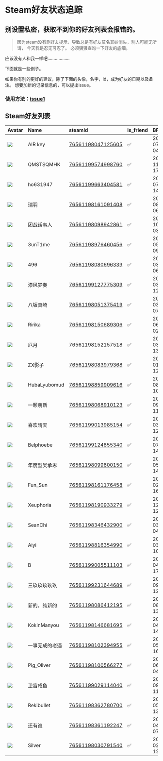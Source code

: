 # Steam好友状态追踪
## 别设置私密，获取不到你的好友列表会报错的。

> 因为steam没有删好友提示，导致总是有好友莫名其妙消失，别人可能无所谓，
> 今天我是忍无可忍了。 必须狠狠查询一下好友的底细。

应该没有人和我一样吧………………

下面就是一些例子。

如果你有别的更好的建议，除了下面的头像，名字，id，成为好友的日期以及备注。 想要加新的记录信息的，可以提出issue。

### 使用方法：[issue1](https://github.com/systemannounce/SteamFriends/issues/1)



## Steam好友列表

| Avatar                                                                            | Name         | steamid                                                                     | is_friend   | BFD                 | removed_time   | Remark   |
|:----------------------------------------------------------------------------------|:-------------|:----------------------------------------------------------------------------|:------------|:--------------------|:---------------|:---------|
| ![](https://avatars.steamstatic.com/c1c397ad18bd9b90ba891ecea5196f094ddaf839.jpg) | AIR key      | [76561198047125605](https://steamcommunity.com/profiles/76561198047125605/) | ✅           | 2017-07-15 04:17:06 |                |          |
| ![](https://avatars.steamstatic.com/fef49e7fa7e1997310d705b2a6158ff8dc1cdfeb.jpg) | QMSTSQMHK    | [76561199574998760](https://steamcommunity.com/profiles/76561199574998760/) | ✅           | 2023-11-25 17:43:44 |                |          |
| ![](https://avatars.steamstatic.com/fef49e7fa7e1997310d705b2a6158ff8dc1cdfeb.jpg) | ho631947     | [76561199663404581](https://steamcommunity.com/profiles/76561199663404581/) | ✅           | 2024-07-02 14:29:54 |                |          |
| ![](https://avatars.steamstatic.com/4979e2819bdae78ee66fe2dad141ced7bb65c477.jpg) | 瑞羽           | [76561198161091408](https://steamcommunity.com/profiles/76561198161091408/) | ✅           | 2023-08-25 06:52:07 |                |          |
| ![](https://avatars.steamstatic.com/bd7fc4b691570851692d9f083f52960523a1d7e7.jpg) | 团战话事人        | [76561198098942861](https://steamcommunity.com/profiles/76561198098942861/) | ✅           | 2015-10-17 03:20:50 |                |          |
| ![](https://avatars.steamstatic.com/0d7f58c98821089a9802032fc85c853df74ca3a1.jpg) | 3unT1me      | [76561198976460456](https://steamcommunity.com/profiles/76561198976460456/) | ✅           | 2020-05-08 09:24:47 |                |          |
| ![](https://avatars.steamstatic.com/1020d0391fd6c6b26434d13120f3b5b5f901559a.jpg) | 496          | [76561198080696339](https://steamcommunity.com/profiles/76561198080696339/) | ✅           | 2020-03-22 06:34:41 |                |          |
| ![](https://avatars.steamstatic.com/d42e72ebb67009c31191fa03a73ea4cf579e4886.jpg) | 漆风梦奏         | [76561199127775309](https://steamcommunity.com/profiles/76561199127775309/) | ✅           | 2021-03-07 12:44:14 |                |          |
| ![](https://avatars.steamstatic.com/f9d430f39543a3685d37d0779b1cf73b7369de7d.jpg) | 八坂真崎         | [76561198051375419](https://steamcommunity.com/profiles/76561198051375419/) | ✅           | 2020-03-01 07:09:34 |                |          |
| ![](https://avatars.steamstatic.com/3daa06309cc0c0a56edf2e32b650398528fd5d19.jpg) | Ririka       | [76561198150689306](https://steamcommunity.com/profiles/76561198150689306/) | ✅           | 2016-06-30 02:43:12 |                |          |
| ![](https://avatars.steamstatic.com/e3c0e67e89f18a72311517e96322118dd064d18c.jpg) | 厄月           | [76561198152157518](https://steamcommunity.com/profiles/76561198152157518/) | ✅           | 2020-03-23 13:47:46 |                |          |
| ![](https://avatars.steamstatic.com/d76377ce25128b90aa4f4adda2462ee504ed051b.jpg) | ZX影子         | [76561198083979368](https://steamcommunity.com/profiles/76561198083979368/) | ✅           | 2016-01-02 12:11:41 |                |          |
| ![](https://avatars.steamstatic.com/4d71cbd5e503cc4a7518f0882a710e2d3fa0b912.jpg) | HubaLyubomud | [76561198859909616](https://steamcommunity.com/profiles/76561198859909616/) | ✅           | 2019-08-12 10:24:35 |                |          |
| ![](https://avatars.steamstatic.com/b85722a1eec78d9f837dbec97640e9114480d3fd.jpg) | 一颗萌新         | [76561198068910123](https://steamcommunity.com/profiles/76561198068910123/) | ✅           | 2023-09-27 11:53:49 |                |          |
| ![](https://avatars.steamstatic.com/6432f438c73236ad16099d0dbfcef30ffbd378c4.jpg) | 喜欢晴天         | [76561199013985154](https://steamcommunity.com/profiles/76561199013985154/) | ✅           | 2024-03-27 12:57:04 |                |          |
| ![](https://avatars.steamstatic.com/dfd686f7c991ef7f350522bb986919bbb9e4de8f.jpg) | Belphoebe    | [76561199124855340](https://steamcommunity.com/profiles/76561199124855340/) | ✅           | 2024-07-02 14:40:42 |                |          |
| ![](https://avatars.steamstatic.com/2a4eaff558a0d08c4f199c82405a617ac4431c5b.jpg) | 年度型吴承恩       | [76561198099600150](https://steamcommunity.com/profiles/76561198099600150/) | ✅           | 2019-05-31 14:36:38 |                |          |
| ![](https://avatars.steamstatic.com/0d910dc75cad5937929e7c8ec06a543bc9d700b4.jpg) | Fun_Sun      | [76561198161176458](https://steamcommunity.com/profiles/76561198161176458/) | ✅           | 2023-02-21 16:42:55 |                |          |
| ![](https://avatars.steamstatic.com/91f32e6c852239f256b8b942df811cf915fdfa24.jpg) | Xeuphoria    | [76561198190933279](https://steamcommunity.com/profiles/76561198190933279/) | ✅           | 2018-12-06 12:52:02 |                |          |
| ![](https://avatars.steamstatic.com/8bd1c38fe4f91ae0c8b93dd51cebd8490f2f5b80.jpg) | SeanChi      | [76561198346432900](https://steamcommunity.com/profiles/76561198346432900/) | ✅           | 2018-03-03 04:06:30 |                |          |
| ![](https://avatars.steamstatic.com/3f5e9daea59216d7fe13df4e031d3537580e5e21.jpg) | Aiyi         | [76561198816354990](https://steamcommunity.com/profiles/76561198816354990/) | ✅           | 2024-03-19 10:47:30 |                |          |
| ![](https://avatars.steamstatic.com/fef49e7fa7e1997310d705b2a6158ff8dc1cdfeb.jpg) | B            | [76561199005511103](https://steamcommunity.com/profiles/76561199005511103/) | ✅           | 2024-04-26 17:04:44 |                |          |
| ![](https://avatars.steamstatic.com/14d705126be1f9fca18543e1e51c04e83a4a2743.jpg) | 三玖玖玖玖玖       | [76561199231644689](https://steamcommunity.com/profiles/76561199231644689/) | ✅           | 2023-09-27 12:16:05 |                |          |
| ![](https://avatars.steamstatic.com/c1af23d41bccb475f2ca36aee12eff5ec35ecfc8.jpg) | 新的，纯新的       | [76561198086412195](https://steamcommunity.com/profiles/76561198086412195/) | ✅           | 2019-08-16 13:09:16 |                |          |
| ![](https://avatars.steamstatic.com/216e76a337473997e7188d9368cbb3fb40870360.jpg) | KokinManyou  | [76561198146681695](https://steamcommunity.com/profiles/76561198146681695/) | ✅           | 2022-04-26 14:33:37 |                |          |
| ![](https://avatars.steamstatic.com/af7c94a58817c5488eafb69713b668a6e7aca912.jpg) | 一事无成的老逼      | [76561198102394955](https://steamcommunity.com/profiles/76561198102394955/) | ✅           | 2020-05-15 16:37:03 |                |          |
| ![](https://avatars.steamstatic.com/6edaf568bb7656c6a7a9d57dc630a2325fee45bf.jpg) | Pig_Oliver   | [76561198100566277](https://steamcommunity.com/profiles/76561198100566277/) | ✅           | 2016-06-24 04:09:04 |                |          |
| ![](https://avatars.steamstatic.com/873ec3bfff2d66d425969bf66c15af7cef48a09e.jpg) | 卫宫咸鱼         | [76561199029114040](https://steamcommunity.com/profiles/76561199029114040/) | ✅           | 2023-09-27 11:54:38 |                |          |
| ![](https://avatars.steamstatic.com/9ffbee2571e9154b1c16b738b27c9468e22a91d1.jpg) | Rekibullet   | [76561198362780700](https://steamcommunity.com/profiles/76561198362780700/) | ✅           | 2024-05-03 13:56:15 |                |          |
| ![](https://avatars.steamstatic.com/76dd7c00793b01adcafd1ae20fe4b04a9f5c66e4.jpg) | 还有谁          | [76561198361192247](https://steamcommunity.com/profiles/76561198361192247/) | ✅           | 2019-04-22 07:14:15 |                |          |
| ![](https://avatars.steamstatic.com/8a9ed87348a1252473f8a8d40b31651e2ad9bebd.jpg) | Silver       | [76561198030791540](https://steamcommunity.com/profiles/76561198030791540/) | ✅           | 2016-02-19 12:49:14 |                |          |